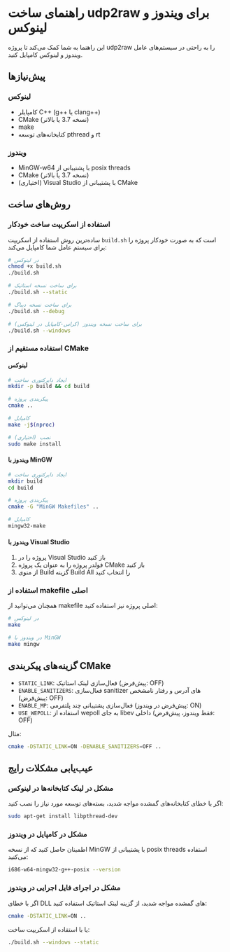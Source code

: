 # راهنمای ساخت udp2raw برای ویندوز و لینوکس

این راهنما به شما کمک می‌کند تا پروژه udp2raw را به راحتی در سیستم‌های عامل ویندوز و لینوکس کامپایل کنید.

## پیش‌نیازها

### لینوکس
- کامپایلر C++ (g++ یا clang++)
- CMake (نسخه 3.7 یا بالاتر)
- make
- کتابخانه‌های توسعه pthread و rt

### ویندوز
- MinGW-w64 با پشتیبانی از posix threads
- CMake (نسخه 3.7 یا بالاتر)
- (اختیاری) Visual Studio با پشتیبانی از CMake

## روش‌های ساخت

### استفاده از اسکریپت ساخت خودکار

ساده‌ترین روش استفاده از اسکریپت `build.sh` است که به صورت خودکار پروژه را برای سیستم عامل شما کامپایل می‌کند:

```bash
# در لینوکس
chmod +x build.sh
./build.sh

# برای ساخت نسخه استاتیک
./build.sh --static

# برای ساخت نسخه دیباگ
./build.sh --debug

# برای ساخت نسخه ویندوز (کراس-کامپایل در لینوکس)
./build.sh --windows
```

### استفاده مستقیم از CMake

#### لینوکس

```bash
# ایجاد دایرکتوری ساخت
mkdir -p build && cd build

# پیکربندی پروژه
cmake ..

# کامپایل
make -j$(nproc)

# نصب (اختیاری)
sudo make install
```

#### ویندوز با MinGW

```bash
# ایجاد دایرکتوری ساخت
mkdir build
cd build

# پیکربندی پروژه
cmake -G "MinGW Makefiles" ..

# کامپایل
mingw32-make
```

#### ویندوز با Visual Studio

1. پروژه را در Visual Studio باز کنید
2. فولدر پروژه را به عنوان یک پروژه CMake باز کنید
3. از منوی Build گزینه Build All را انتخاب کنید

### استفاده از makefile اصلی

همچنان می‌توانید از makefile اصلی پروژه نیز استفاده کنید:

```bash
# در لینوکس
make

# در ویندوز با MinGW
make mingw
```

## گزینه‌های پیکربندی CMake

- `STATIC_LINK`: فعال‌سازی لینک استاتیک (پیش‌فرض: OFF)
- `ENABLE_SANITIZERS`: فعال‌سازی sanitizer های آدرس و رفتار نامشخص (پیش‌فرض: OFF)
- `ENABLE_MP`: فعال‌سازی پشتیبانی چند پلتفرمی (پیش‌فرض در ویندوز: ON)
- `USE_WEPOLL`: استفاده از wepoll به جای libev داخلی (فقط ویندوز، پیش‌فرض: OFF)

مثال:
```bash
cmake -DSTATIC_LINK=ON -DENABLE_SANITIZERS=OFF ..
```

## عیب‌یابی مشکلات رایج

### مشکل در لینک کتابخانه‌ها در لینوکس
اگر با خطای کتابخانه‌های گمشده مواجه شدید، بسته‌های توسعه مورد نیاز را نصب کنید:
```bash
sudo apt-get install libpthread-dev
```

### مشکل در کامپایل در ویندوز
اطمینان حاصل کنید که از نسخه MinGW با پشتیبانی از posix threads استفاده می‌کنید:
```bash
i686-w64-mingw32-g++-posix --version
```

### مشکل در اجرای فایل اجرایی در ویندوز
اگر با خطای DLL های گمشده مواجه شدید، از گزینه لینک استاتیک استفاده کنید:
```bash
cmake -DSTATIC_LINK=ON ..
```

یا با استفاده از اسکریپت ساخت:
```bash
./build.sh --windows --static
```